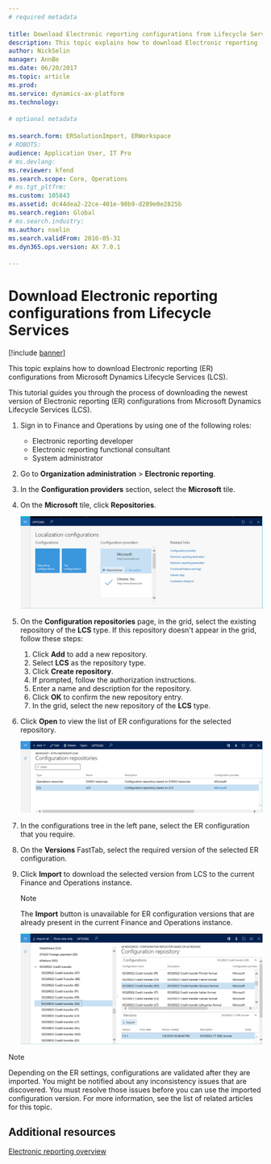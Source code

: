 ```yaml
---
# required metadata

title: Download Electronic reporting configurations from Lifecycle Services
description: This topic explains how to download Electronic reporting (ER) configurations from Microsoft Dynamics Lifecycle Services (LCS).
author: NickSelin
manager: AnnBe
ms.date: 06/20/2017
ms.topic: article
ms.prod: 
ms.service: dynamics-ax-platform
ms.technology: 

# optional metadata

ms.search.form: ERSolutionImport, ERWorkspace
# ROBOTS: 
audience: Application User, IT Pro
# ms.devlang: 
ms.reviewer: kfend
ms.search.scope: Core, Operations
# ms.tgt_pltfrm: 
ms.custom: 105843
ms.assetid: dc44dea2-22ce-401e-98b9-d289e0e2825b
ms.search.region: Global
# ms.search.industry: 
ms.author: nselin
ms.search.validFrom: 2016-05-31
ms.dyn365.ops.version: AX 7.0.1

---
```


# Download Electronic reporting configurations from Lifecycle Services

[!include [banner](../includes/banner.md)]

This topic explains how to download Electronic reporting (ER) configurations from Microsoft Dynamics Lifecycle Services (LCS).

This tutorial guides you through the process of downloading the newest version of Electronic reporting (ER) configurations from Microsoft Dynamics Lifecycle Services (LCS).

1. Sign in to Finance and Operations by using one of the following roles:

    - Electronic reporting developer
    - Electronic reporting functional consultant
    - System administrator

2. Go to **Organization administration** &gt; **Electronic reporting**.
3. In the **Configuration providers** section, select the **Microsoft** tile.
4. On the **Microsoft** tile, click **Repositories**.

    [![update-er-from-lcs-for-ms-open-ms-repositories-list](./media/update-er-from-lcs-for-ms-open-ms-repositories-list.png)](./media/update-er-from-lcs-for-ms-open-ms-repositories-list.png)

5. On the **Configuration repositories** page, in the grid, select the existing repository of the **LCS** type. If this repository doesn't appear in the grid, follow these steps:

    1. Click **Add** to add a new repository.
    2. Select **LCS** as the repository type.
    3. Click **Create repository**.
    4. If prompted, follow the authorization instructions.
    5. Enter a name and description for the repository.
    6. Click **OK** to confirm the new repository entry.
    7. In the grid, select the new repository of the **LCS** type.

6. Click **Open** to view the list of ER configurations for the selected repository.

    [![update-er-from-lcs-for-ms-make-lcs-repository](./media/update-er-from-lcs-for-ms-make-lcs-repository.png)](./media/update-er-from-lcs-for-ms-make-lcs-repository.png)

7. In the configurations tree in the left pane, select the ER configuration that you require.
8. On the **Versions** FastTab, select the required version of the selected ER configuration.
9. Click **Import** to download the selected version from LCS to the current Finance and Operations instance.

    > [!NOTE]
    > The **Import** button is unavailable for ER configuration versions that are already present in the current Finance and Operations instance.

    [![update-er-from-lcs-for-ms-download-configuration](./media/update-er-from-lcs-for-ms-download-configuration.png)](./media/update-er-from-lcs-for-ms-download-configuration.png)

> [!NOTE]
> Depending on the ER settings, configurations are validated after they are imported. You might be notified about any inconsistency issues that are discovered. You must resolve those issues before you can use the imported configuration version. For more information, see the list of related articles for this topic.

## Additional resources

[Electronic reporting overview](general-electronic-reporting.md)
